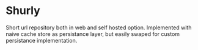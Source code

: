 # Shurly
Short url repository both in web and self hosted option. Implemented with naive cache store as persistance layer, but easily swaped for custom persistance implementation.
